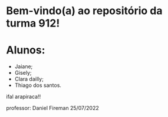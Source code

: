 # Bem-vindo(a) ao repositório da turma 912!
# Alunos: 
+ Jaiane;
+ Gisely; 
+ Clara dailly;
+ Thiago dos santos.

ifal arapiraca!!

professor: Daniel Fireman
25/07/2022